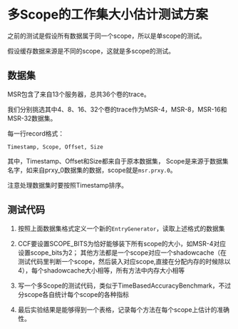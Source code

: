 # 多Scope的工作集大小估计测试方案

之前的测试是假设所有数据属于同一个scope，所以是单scope的测试。

假设缓存数据来源是不同的scope，这就是多scope的测试。

## 数据集

MSR包含了来自13个服务器，总共36个卷的trace。

我们分别挑选其中4、8、16、32个卷的trace作为MSR-4，MSR-8，MSR-16和MSR-32数据集。

每一行record格式：
```
Timestamp, Scope, Offset, Size
```
其中，Timestamp、Offset和Size都来自于原本数据集，
Scope是来源于数据集名字，如来自prxy_0数据集的数据，scope就是`msr.prxy.0`。

注意处理数据集时要按照Timestamp排序。


## 测试代码

1. 按照上面数据集格式定义一个新的`EntryGenerator`，读取上述格式的数据集

2. CCF要设置SCOPE_BITS为恰好能够装下所有scope的大小，如MSR-4对应设置scope_bits为2；
其他方法都是一个scope对应一个shadowcache（在测试代码里判断一个scope，然后装入对应scope,直接在分配内存的时候除以4），每个shadowcache大小相等，所有方法中内存大小相等

3. 写一个多Scope的测试代码，类似于TimeBasedAccuracyBenchmark，不过分scope各自统计每个scope的各种指标

4. 最后实验结果是能够得到一个表格，记录每个方法在每个scope上估计的准确性。

